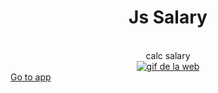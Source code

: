 <div align="center">
	<h1>Js Salary</h1>
  <br><span>calc salary</span><br>
	<a href="https://nekoshooter.github.io/matJs/graficoSalarial/analisisSalarial.html"><img src="https://media.giphy.com/media/mcU80KtuxnqphiXsbG/giphy.gif" alt="gif de la web"></a>
</div>
<a href="https://nekoshooter.github.io/matJs/graficoSalarial/analisisSalarial.html">Go to app</a>
